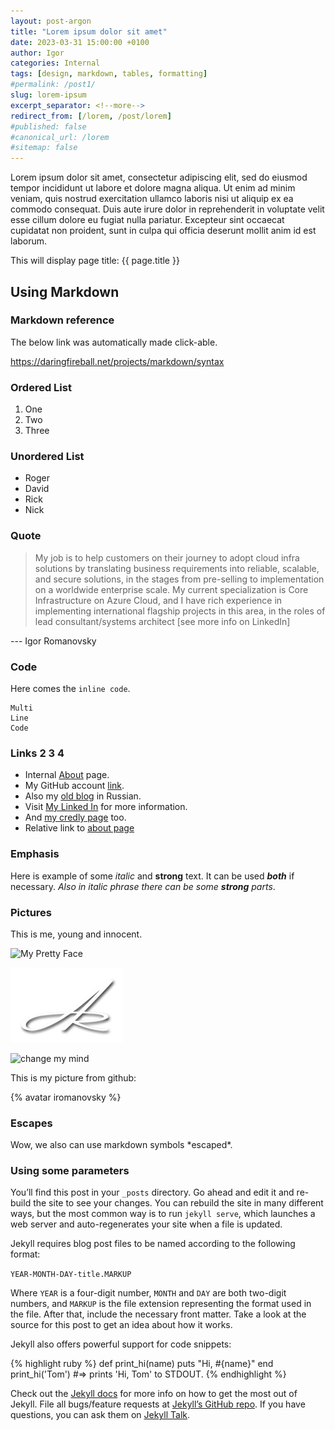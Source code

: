 ```yaml
---
layout: post-argon
title: "Lorem ipsum dolor sit amet"
date: 2023-03-31 15:00:00 +0100
author: Igor
categories: Internal
tags: [design, markdown, tables, formatting]
#permalink: /post1/
slug: lorem-ipsum
excerpt_separator: <!--more-->
redirect_from: [/lorem, /post/lorem]
#published: false
#canonical_url: /lorem
#sitemap: false
---
```


Lorem ipsum dolor sit amet, consectetur adipiscing elit, sed do eiusmod tempor incididunt ut labore et dolore magna aliqua. Ut enim ad minim veniam, quis nostrud exercitation ullamco laboris nisi ut aliquip ex ea commodo consequat. Duis aute irure dolor in reprehenderit in voluptate velit esse cillum dolore eu fugiat nulla pariatur. Excepteur sint occaecat cupidatat non proident, sunt in culpa qui officia deserunt mollit anim id est laborum.

This will display page title: {{ page.title }}

<!--more-->

## Using Markdown

### Markdown reference

The below link was automatically made click-able.

<https://daringfireball.net/projects/markdown/syntax>

### Ordered List
1. One
2. Two
3. Three

### Unordered List
- Roger
- David
- Rick
- Nick

### Quote

> My job is to help customers on their journey to adopt cloud infra solutions by translating business requirements into reliable, scalable, and secure solutions, in the stages from pre-selling to implementation on a worldwide enterprise scale. My current specialization is Core Infrastructure on Azure Cloud, and I have rich experience in implementing international flagship projects in this area, in the roles of lead consultant/systems architect [see more info on LinkedIn]

--- Igor Romanovsky

### Code

Here comes the `inline code`.

```
Multi 
Line
Code
```

### Links 2 3 4

- Internal [About](/about/) page.
- My GitHub account [link](https://github.com/iromanovsky).
- Also my [old blog](http://argon.pro/ "Titled Argon On-Line") in Russian.
- Visit [My Linked In][] for more information.
- And [my credly page][link-credly] too.
- Relative link to [about page](./../pages/about.md)

[My Linked In]: https://www.linkedin.com/in/iromanovsky/
[link-credly]: https://www.credly.com/users/irom/  "List of my certifications"

### Emphasis

Here is example of some _italic_ and **strong** text. It can be used ***both*** if necessary. _Also in italic phrase there can be some **strong** parts_.

### Pictures

This is me, young and innocent.

![My Pretty Face](https://avatars.githubusercontent.com/u/15823576?v=4 "Optional Title")

![Argon Logo](/assets/images/arlogo.png "Optional Title")

![change my mind](https://github.com/iromanovsky/irom.info/assets/15823576/b6ce746d-b7e8-48c1-b663-ac49cb298e07)

This is my picture from github:

{% avatar iromanovsky %}

### Escapes

Wow, we also can use markdown symbols \*escaped\*.

### Using some parameters

You’ll find this post in your `_posts` directory. Go ahead and edit it and re-build the site to see your changes. You can rebuild the site in many different ways, but the most common way is to run `jekyll serve`, which launches a web server and auto-regenerates your site when a file is updated.

Jekyll requires blog post files to be named according to the following format:

`YEAR-MONTH-DAY-title.MARKUP`

Where `YEAR` is a four-digit number, `MONTH` and `DAY` are both two-digit numbers, and `MARKUP` is the file extension representing the format used in the file. After that, include the necessary front matter. Take a look at the source for this post to get an idea about how it works.

Jekyll also offers powerful support for code snippets:

{% highlight ruby %}
def print_hi(name)
  puts "Hi, #{name}"
end
print_hi('Tom')
#=> prints 'Hi, Tom' to STDOUT.
{% endhighlight %}

Check out the [Jekyll docs][jekyll-docs] for more info on how to get the most out of Jekyll. File all bugs/feature requests at [Jekyll’s GitHub repo][jekyll-gh]. If you have questions, you can ask them on [Jekyll Talk][jekyll-talk].

[jekyll-docs]: https://jekyllrb.com/docs/home
[jekyll-gh]:   https://github.com/jekyll/jekyll
[jekyll-talk]: https://talk.jekyllrb.com/
